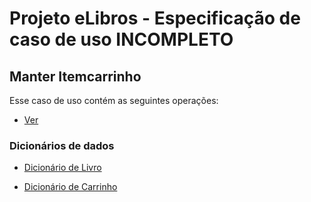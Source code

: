 # Projeto eLibros - Especificação de caso de uso INCOMPLETO

##  Manter Itemcarrinho
Esse caso de uso contém as seguintes operações:

- [Ver](https://github.com/PI-InfoWeb-CNAT/2024-eLibros/blob/main/docs/admin/casos_de_uso/CRUD/ver.md)

### Dicionários de dados

- [Dicionário de Livro](https://github.com/PI-InfoWeb-CNAT/2024-eLibros/blob/main/docs/dicionario_de_dados/Elibros%20Dicion%C3%A1rio%20de%20Dados%20-%20Livro.pdf)

- [Dicionário de Carrinho](https://github.com/PI-InfoWeb-CNAT/2024-eLibros/blob/main/docs/dicionario_de_dados/Elibros%20Dicion%C3%A1rio%20de%20Dados%20-%20Carrinho.pdf)